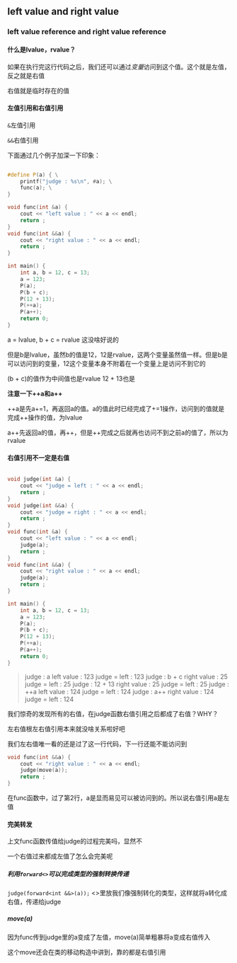 
## left value and right value
### left value reference and right value reference

#### 什么是lvalue，rvalue？

如果在执行完这行代码之后，我们还可以通过*变量*访问到这个值。这个就是左值，反之就是右值

右值就是临时存在的值

#### 左值引用和右值引用

`&`左值引用

`&&`右值引用



下面通过几个例子加深一下印象：

```c++

#define P(a) { \
    printf("judge : %s\n", #a); \
    func(a); \
}

void func(int &a) {
    cout << "left value : " << a << endl;
    return ;
}
void func(int &&a) {
    cout << "right value : " << a << endl;
    return ;
}

int main() {
    int a, b = 12, c = 13;
    a = 123;
    P(a);
    P(b + c);
    P(12 + 13);
    P(++a);
    P(a++);
    return 0;
}
```

a = lvalue, b + c = rvalue 这没啥好说的

但是b是lvalue，虽然b的值是12，12是rvalue，这两个变量虽然值一样。但是b是可以访问到的变量，12这个变量本身不附着在一个变量上是访问不到它的

(b + c)的值作为中间值也是rvalue 12 + 13也是

**注意一下++a和a++**

++a是先a+=1，再返回a的值。a的值此时已经完成了+=1操作，访问到的值就是完成++操作的值，为lvalue

a++先返回a的值，再++，但是++完成之后就再也访问不到之前a的值了，所以为rvalue



#### 右值引用不一定是右值

```c++

void judge(int &a) {
    cout << "judge = left : " << a << endl;
    return ;
}
void judge(int &&a) {
    cout << "judge = right : " << a << endl;
    return ;
}
void func(int &a) {
    cout << "left value : " << a << endl;
    judge(a);
    return ;
}
void func(int &&a) {
    cout << "right value : " << a << endl;
    judge(a);
    return ;
}

int main() {
    int a, b = 12, c = 13;
    a = 123;
    P(a);
    P(b + c);
    P(12 + 13);
    P(++a);
    P(a++);
    return 0;
}
```

>judge : a
>left value : 123
>judge = left : 123
>judge : b + c
>right value : 25
>judge = left : 25
>judge : 12 + 13
>right value : 25
>judge = left : 25
>judge : ++a
>left value : 124
>judge = left : 124
>judge : a++
>right value : 124
>judge = left : 124

我们惊奇的发现所有的右值，在judge函数右值引用之后都成了右值？WHY？

左右值根左右值引用本来就没啥关系啦好吧

我们左右值唯一看的还是过了这一行代码，下一行还能不能访问到

```c++
void func(int &&a) {
    cout << "right value : " << a << endl;
    judge(move(a));
    return ;
}   
```

在func函数中，过了第2行，a是显而易见可以被访问到的。所以说右值引用a是左值

#### 完美转发

上文func函数传值给judge的过程完美吗，显然不

一个右值过来都成左值了怎么会完美呢

##### 利用`forward<>`可以完成类型的强制转换传递

`judge(forward<int &&>(a));` <>里放我们像强制转化的类型，这样就将a转化成右值，传递给judge

##### move(a)

因为func传到judge里的a变成了左值，move(a)简单粗暴将a变成右值传入

这个move还会在类的移动构造中讲到，靠的都是右值引用



